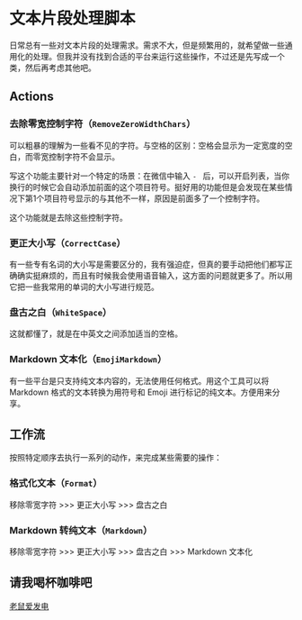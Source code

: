 # 文本片段处理脚本

日常总有一些对文本片段的处理需求。需求不大，但是频繁用的，就希望做一些通用化的处理。但我并没有找到合适的平台来运行这些操作，不过还是先写成一个类，然后再考虑其他吧。

## Actions

### 去除零宽控制字符（`RemoveZeroWidthChars`）

可以粗暴的理解为一些看不见的字符。与空格的区别：空格会显示为一定宽度的空白，而零宽控制字符不会显示。

写这个功能主要针对一个特定的场景：在微信中输入 `- ` 后，可以开启列表，当你换行的时候它会自动添加前面的这个项目符号。挺好用的功能但是会发现在某些情况下第1个项目符号显示的与其他不一样，原因是前面多了一个控制字符。

这个功能就是去除这些控制字符。

### 更正大小写（`CorrectCase`）

有一些专有名词的大小写是需要区分的，我有强迫症，但真的要手动把他们都写正确确实挺麻烦的，而且有时候我会使用语音输入，这方面的问题就更多了。所以用它把一些我常用的单词的大小写进行规范。

### 盘古之白（`WhiteSpace`）

这就都懂了，就是在中英文之间添加适当的空格。

### Markdown 文本化（`EmojiMarkdown`）

有一些平台是只支持纯文本内容的，无法使用任何格式。用这个工具可以将 Markdown 格式的文本转换为用符号和 Emoji 进行标记的纯文本。方便用来分享。

## 工作流

按照特定顺序去执行一系列的动作，来完成某些需要的操作：

### 格式化文本（`Format`）

移除零宽字符 >>> 更正大小写 >>> 盘古之白

### Markdown 转纯文本（`Markdown`）

移除零宽字符 >>> 更正大小写 >>> 盘古之白 >>> Markdown 文本化

## 请我喝杯咖啡吧

[老鼠爱发电](https://afdian.com/a/daomishu)